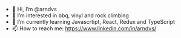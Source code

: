 - 👋 Hi, I’m @arndvs
- 👀 I’m interested in bbq, vinyl and rock climbing
- 🌱 I’m currently learning Javascrtipt, React, Redux and TypeScript
- 📫 How to reach me: https://www.linkedin.com/in/arndvs/

<!---
arndvs/arndvs is a ✨ special ✨ repository because its `README.md` (this file) appears on your GitHub profile.
You can click the Preview link to take a look at your changes.
--->

